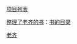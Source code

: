 [项目列表](https://github.com/stars/aa1555/lists/python%E5%AD%A6%E4%B9%A0)

[整理了老齐的书](https://github.com/looly/python-basic)：[书的目录](https://github.com/looly/python-basic/blob/master/SUMMARY.md)

[老齐](https://github.com/qiwsir/itdiffer)


